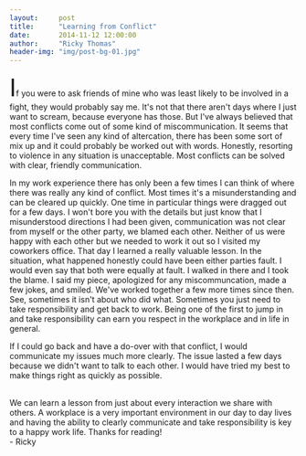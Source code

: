 ```yaml
---
layout:     post
title:      "Learning from Conflict"
date:       2014-11-12 12:00:00
author:     "Ricky Thomas"
header-img: "img/post-bg-01.jpg"
---
```


<p><span style="font-size:3em">I</span>f you were to ask friends of mine who was least likely to be involved in a fight, they would probably say me. It's not that there aren't days where I just want to scream, because everyone has those. But I've always believed that most conflicts come out of some kind of miscommunication. It seems that every time I've seen any kind of altercation, there has been some sort of mix up and it could probably be worked out with words. Honestly, resorting to violence in any situation is unacceptable. Most conflicts can be solved with clear, friendly communication.</p>
<p>In my work experience there has only been a few times I can think of where there was really any kind of conflict. Most times it's a misunderstanding and can be cleared up quickly. One time in particular things were dragged out for a few days. I won't bore you with the details but just know that I misunderstood directions I had been given, communication was not clear from myself or the other party, we blamed each other. Neither of us were happy with each other but we needed to work it out so I visited my coworkers office. That day I learned a really valuable lesson. In the situation, what happened honestly could have been either parties fault. I would even say that both were equally at fault. I walked in there and I took the blame. I said my piece, apologized for any miscommuncation, made a few jokes, and smiled. We've worked together a few more times since then. See, sometimes it isn't about who did what. Sometimes you just need to take responsibility and get back to work. Being one of the first to jump in and take responsibility can earn you respect in the workplace and in life in general.</p>
<p>If I could go back and have a do-over with that conflict, I would communicate my issues much more clearly. The issue lasted a few days because we didn't want to talk to each other. I would have tried my best to make things right as quickly as possible.</p>
<br>
We can learn a lesson from just about every interaction we share with others. A workplace is a very important environment in our day to day lives and having the ability to clearly communicate and take responsibility is key to a happy work life. Thanks for reading!<br> - Ricky